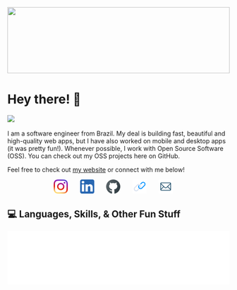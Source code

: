 <p align="center">
<!--   <img src="https://raw.githubusercontent.com/matfantinel/matfantinel/master/logo.svg" width="300" height="100"> -->
</p>	
<img src="https://raw.githubusercontent.com/matfantinel/matfantinel/master/waves.svg"" width="100%" height="150">

# Hey there! 👋️
![](https://komarev.com/ghpvc/?username=sami-z&color=0ca4a5)

I am a software engineer from Brazil. My deal is building fast, beautiful and high-quality web apps, but I have also worked on mobile and desktop apps (it was pretty fun!). Whenever possible, I work with Open Source Software (OSS). You can check out my OSS projects here on GitHub.

Feel free to check out <a href="https://samizeremariam.com/" target="_blank">my website</a> or connect with me below!

<!-- Social icons section -->
<p align="center">
  <a href="https://www.instagram.com/s_z.18/?hl=en"><img width="32px" alt="Instagram" title="Instagram" src="https://github.com/sami-z/sami-z/blob/ef621f9901f38d55b8a24de99e152df214505308/instagram.png"/></a>
  &#8287;&#8287;&#8287;&#8287;&#8287;
  <a href="https://www.linkedin.com/in/samizeremariam/"><img width="32px" alt="LinkedIn" title="LinkedIn" src="https://github.com/sami-z/sami-z/blob/ef621f9901f38d55b8a24de99e152df214505308/linkedin.png"/></a>
  &#8287;&#8287;&#8287;&#8287;&#8287;
   <a href="https://github.com/sami-z"><img width="32px" alt="Github" title="Github" src="https://github.com/sami-z/sami-z/blob/ef621f9901f38d55b8a24de99e152df214505308/github.png"/></a>
  &#8287;&#8287;&#8287;&#8287;&#8287;
    <a href="https://samizeremariam.com/"><img width="32px" alt="Website" title="Website" src="https://github.com/sami-z/sami-z/blob/7ca6a6880f76a43291929f6771e775aadc700800/website.png"/></a>
  &#8287;&#8287;&#8287;&#8287;&#8287;
  <a href="samizeremariam@gmail.com"><img width="32px" alt="Email" title="Email" src="https://github.com/sami-z/sami-z/blob/ef621f9901f38d55b8a24de99e152df214505308/email.png"/></a>
  &#8287;&#8287;&#8287;&#8287;&#8287;
  
</p>

## :computer: Languages, Skills, & Other Fun Stuff
                                                                            

<img src="https://raw.githubusercontent.com/sami-z/sami-z/main/tags.svg?token=AM746SDE2UGTHFDJVMK7KGLBXOLMY" width="auto" height="auto">
